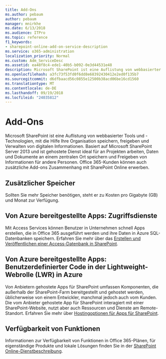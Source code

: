 ```yaml
---
title: Add-Ons
ms.author: pebaum
author: pebaum
manager: mnirkhe
ms.date: 6/13/2018
ms.audience: ITPro
ms.topic: reference
f1_keywords:
- sharepoint-online-add-on-service-description
ms.service: o365-administration
localization_priority: Normal
ms.custom: Adm_ServiceDesc
ms.assetid: ea48f8c4-ede1-40b5-b092-0e3d44531e48
description: Microsoft SharePoint ist eine Auflistung von webbasierter Tools und -Technologien, mit die Hilfe Ihre Organisation speichern, freigeben und Verwalten von digitalen Informationen. Basiert auf Microsoft SharePoint Server 2013 und ist gehostete Dienst ideal für an Projekten arbeiten, Daten und Dokumente an einem zentralen Ort speichern und Freigeben von Informationen für andere Personen. Office 365-Kunden können auch zusätzliche Add-ons Zusammenhang mit SharePoint Online erwerben.
ms.openlocfilehash: a3fc73f53fd0f6dd8e68392430412e2ed0f135b7
ms.sourcegitcommit: d6dfbaacd56c0855e12500b38acd06be16cd1560
ms.translationtype: MT
ms.contentlocale: de-DE
ms.lasthandoff: 09/19/2018
ms.locfileid: "24035812"
---
```

# <a name="add-ons"></a>Add-Ons

Microsoft SharePoint ist eine Auflistung von webbasierter Tools und -Technologien, mit die Hilfe Ihre Organisation speichern, freigeben und Verwalten von digitalen Informationen. Basiert auf Microsoft SharePoint Server 2013 und ist gehostete Dienst ideal für an Projekten arbeiten, Daten und Dokumente an einem zentralen Ort speichern und Freigeben von Informationen für andere Personen. Office 365-Kunden können auch zusätzliche Add-ons Zusammenhang mit SharePoint Online erwerben.
  
## <a name="additional-storage"></a>Zusätzlicher Speicher
<a name="bkmk_AdditionalStorage"> </a>

Sollten Sie mehr Speicher benötigen, steht er zu Kosten pro Gigabyte (GB) und Monat zur Verfügung.
  
## <a name="azure-provisioned-apps-access-services"></a>Von Azure bereitgestellte Apps: Zugriffsdienste
<a name="bkmk_AzureProvisionedAppsAccessServices"> </a>

Mit Access Services können Benutzer in Unternehmen schnell Apps erstellen, die in Office 365 ausgeführt werden und ihre Daten in Azure SQL-Datenbanken speichern. Erfahren Sie mehr über das [Erstellen und Veröffentlichen einer Access-Datenbank in SharePoint](https://go.microsoft.com/fwlink/p/?LinkID=393754).
  
## <a name="azure-provisioned-apps-custom-code-in-azure-lightweight-web-role-lwr"></a>Von Azure bereitgestellte Apps: Benutzerdefinierter Code in der Lightweight-Webrolle (LWR) in Azure
<a name="bkmk_AzureProvisionedAppsCustomCodeinAzureLWR"> </a>

Von Anbietern gehostete Apps für SharePoint umfassen Komponenten, die außerhalb der SharePoint-Farm bereitgestellt und gehostet werden, üblicherweise von einem Entwickler, manchmal jedoch auch vom Kunden. Die vom Anbieter gehostete App für SharePoint interagiert mit einer SharePoint-Website, nutzt aber auch Ressourcen und Dienste am Remote-Standort. Erfahren Sie mehr über [Hostingoptionen für Apps für SharePoint](https://go.microsoft.com/fwlink/?LinkId=271314).
  
## <a name="feature-availability"></a>Verfügbarkeit von Funktionen
<a name="bkmk_AzureProvisionedAppsCustomCodeinAzureLWR"> </a>

Informationen zur Verfügbarkeit von Funktionen in Office 365-Plänen, für eigenständige Produkte und lokale Lösungen finden Sie in der [SharePoint Online-Dienstbeschreibung](sharepoint-online-service-description.md).
  

